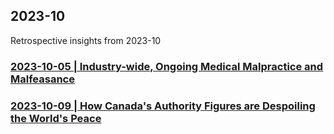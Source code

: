 ## 2023-10
Retrospective insights from 2023-10

### [2023-10-05 | Industry-wide, Ongoing Medical Malpractice and Malfeasance](https://github.com/true-hindsight/2023-10/blob/main/05.md#industry-wide-ongoing-medical-malpractice-and-malfeasance)

### [2023-10-09 | How Canada's Authority Figures are Despoiling the World's Peace](https://github.com/true-hindsight/2023-10/blob/main/09.md#how-canadas-authority-figures-are-despoiling-the-worlds-peace)
